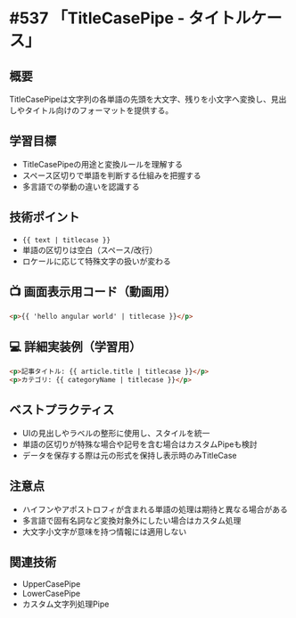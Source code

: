 # #537 「TitleCasePipe - タイトルケース」

## 概要
TitleCasePipeは文字列の各単語の先頭を大文字、残りを小文字へ変換し、見出しやタイトル向けのフォーマットを提供する。

## 学習目標
- TitleCasePipeの用途と変換ルールを理解する
- スペース区切りで単語を判断する仕組みを把握する
- 多言語での挙動の違いを認識する

## 技術ポイント
- `{{ text | titlecase }}`
- 単語の区切りは空白（スペース/改行）
- ロケールに応じて特殊文字の扱いが変わる

## 📺 画面表示用コード（動画用）
```html
<p>{{ 'hello angular world' | titlecase }}</p>
```

## 💻 詳細実装例（学習用）
```html
<p>記事タイトル: {{ article.title | titlecase }}</p>
<p>カテゴリ: {{ categoryName | titlecase }}</p>
```

## ベストプラクティス
- UIの見出しやラベルの整形に使用し、スタイルを統一
- 単語の区切りが特殊な場合や記号を含む場合はカスタムPipeも検討
- データを保存する際は元の形式を保持し表示時のみTitleCase

## 注意点
- ハイフンやアポストロフィが含まれる単語の処理は期待と異なる場合がある
- 多言語で固有名詞など変換対象外にしたい場合はカスタム処理
- 大文字小文字が意味を持つ情報には適用しない

## 関連技術
- UpperCasePipe
- LowerCasePipe
- カスタム文字列処理Pipe
